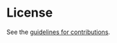 # License

See the
[guidelines for contributions](https://github.com/moq-wg/loc/blob/main/CONTRIBUTING.md).
